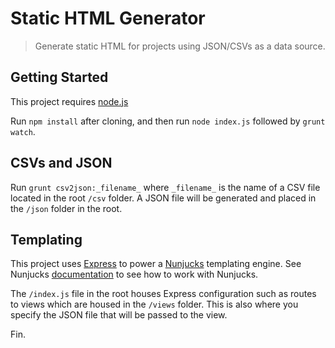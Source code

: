 # Static HTML Generator

>Generate static HTML for projects using JSON/CSVs as a data source.

## Getting Started

This project requires [node.js](https://nodejs.org/)

Run `npm install` after cloning, and then run `node index.js` followed by `grunt watch`.

## CSVs and JSON

Run `grunt csv2json:_filename_` where `_filename_` is the name of a CSV file located in the root `/csv` folder. A JSON file will be generated and placed in the `/json` folder in the root.

## Templating

This project uses [Express](http://expressjs.com/) to power a [Nunjucks](https://mozilla.github.io/nunjucks/) templating engine. See Nunjucks [documentation](https://mozilla.github.io/nunjucks/templating.html) to see how to work with Nunjucks.

The `/index.js` file in the root houses Express configuration such as routes to views which are housed in the `/views` folder. This is also where you specify the JSON file that will be passed to the view.

Fin.